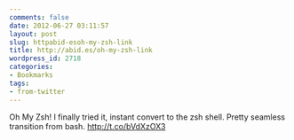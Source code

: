 ```yaml
---
comments: false
date: 2012-06-27 03:11:57
layout: post
slug: httpabid-esoh-my-zsh-link
title: http://abid.es/oh-my-zsh-link
wordpress_id: 2718
categories:
- Bookmarks
tags:
- from-twitter
---
```


Oh My Zsh! I finally tried it, instant convert to the zsh shell. Pretty seamless transition from bash. http://t.co/bVdXzOX3
